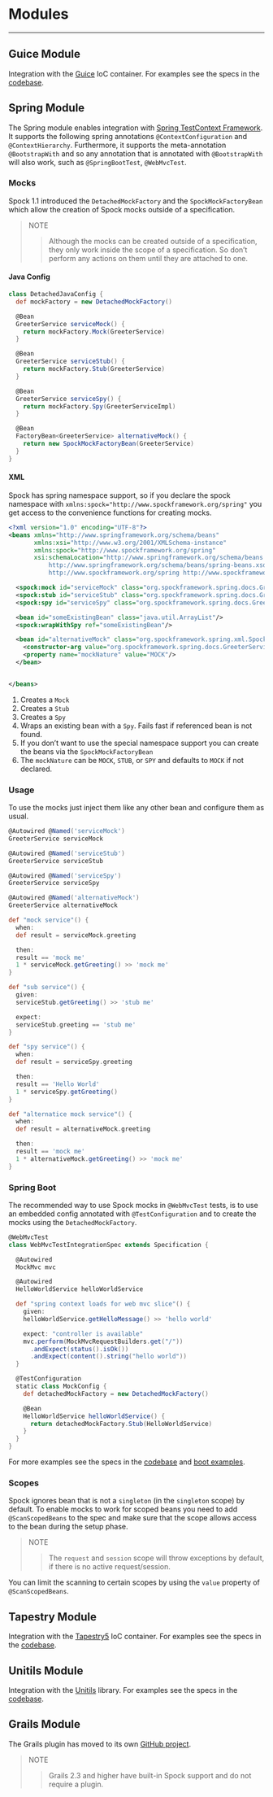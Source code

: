 # Modules
----

## Guice Module

Integration with the [Guice](http://code.google.com/p/google-guice/) IoC container. For examples see the specs in the [codebase](https://github.com/spockframework/spock/tree/master/spock-guice/src/test/groovy/org/spockframework/guice).

## Spring Module

The Spring module enables integration with [Spring TestContext Framework](http://docs.spring.io/spring/docs/4.1.5.RELEASE/spring-framework-reference/html/testing.html#testcontext-framework). It supports the following spring annotations `@ContextConfiguration` and `@ContextHierarchy`. Furthermore, it supports the meta-annotation `@BootstrapWith` and so any annotation that is annotated with `@BootstrapWith` will also work, such as `@SpringBootTest`, `@WebMvcTest`.


### Mocks

Spock 1.1 introduced the `DetachedMockFactory` and the `SpockMockFactoryBean` which allow the creation of Spock mocks outside of a specification.


> NOTE
>> Although the mocks can be created outside of a specification, they only work inside the scope of a specification. So don’t perform any actions on them until they are attached to one.

#### Java Config

```groovy
class DetachedJavaConfig {
  def mockFactory = new DetachedMockFactory()

  @Bean
  GreeterService serviceMock() {
    return mockFactory.Mock(GreeterService)
  }

  @Bean
  GreeterService serviceStub() {
    return mockFactory.Stub(GreeterService)
  }

  @Bean
  GreeterService serviceSpy() {
    return mockFactory.Spy(GreeterServiceImpl)
  }

  @Bean
  FactoryBean<GreeterService> alternativeMock() {
    return new SpockMockFactoryBean(GreeterService)
  }
}
```
#### XML
Spock has spring namespace support, so if you declare the spock namespace with `xmlns:spock="http://www.spockframework.org/spring"` you get access to the convenience functions for creating mocks.

```xml
<?xml version="1.0" encoding="UTF-8"?>
<beans xmlns="http://www.springframework.org/schema/beans"
       xmlns:xsi="http://www.w3.org/2001/XMLSchema-instance"
       xmlns:spock="http://www.spockframework.org/spring"
       xsi:schemaLocation="http://www.springframework.org/schema/beans
           http://www.springframework.org/schema/beans/spring-beans.xsd
           http://www.spockframework.org/spring http://www.spockframework.org/spring/spock.xsd">

  <spock:mock id="serviceMock" class="org.spockframework.spring.docs.GreeterService"/>   (1)
  <spock:stub id="serviceStub" class="org.spockframework.spring.docs.GreeterService"/>   (2)
  <spock:spy id="serviceSpy" class="org.spockframework.spring.docs.GreeterServiceImpl"/> (3)

  <bean id="someExistingBean" class="java.util.ArrayList"/>                              (4)
  <spock:wrapWithSpy ref="someExistingBean"/>                                            (4)

  <bean id="alternativeMock" class="org.spockframework.spring.xml.SpockMockFactoryBean"> (5)
    <constructor-arg value="org.spockframework.spring.docs.GreeterService"/>
    <property name="mockNature" value="MOCK"/>                                           (6)
  </bean>


</beans>
```

1. Creates a `Mock`
2. Creates a `Stub`
3. Creates a `Spy`
4. Wraps an existing bean with a `Spy`. Fails fast if referenced bean is not found.
5. If you don’t want to use the special namespace support you can create the beans via the `SpockMockFactoryBean`
6. The `mockNature` can be `MOCK`, `STUB`, or `SPY` and defaults to `MOCK` if not declared.

### Usage

To use the mocks just inject them like any other bean and configure them as usual.

```groovy
@Autowired @Named('serviceMock')
GreeterService serviceMock

@Autowired @Named('serviceStub')
GreeterService serviceStub

@Autowired @Named('serviceSpy')
GreeterService serviceSpy

@Autowired @Named('alternativeMock')
GreeterService alternativeMock

def "mock service"() {
  when:
  def result = serviceMock.greeting

  then:
  result == 'mock me'
  1 * serviceMock.getGreeting() >> 'mock me'
}

def "sub service"() {
  given:
  serviceStub.getGreeting() >> 'stub me'

  expect:
  serviceStub.greeting == 'stub me'
}

def "spy service"() {
  when:
  def result = serviceSpy.greeting

  then:
  result == 'Hello World'
  1 * serviceSpy.getGreeting()
}

def "alternatice mock service"() {
  when:
  def result = alternativeMock.greeting

  then:
  result == 'mock me'
  1 * alternativeMock.getGreeting() >> 'mock me'
}
```

### Spring Boot

The recommended way to use Spock mocks in `@WebMvcTest` tests, is to use an embedded config annotated with `@TestConfiguration` and to create the mocks using the `DetachedMockFactory`.

```groovy
@WebMvcTest
class WebMvcTestIntegrationSpec extends Specification {

  @Autowired
  MockMvc mvc

  @Autowired
  HelloWorldService helloWorldService

  def "spring context loads for web mvc slice"() {
    given:
    helloWorldService.getHelloMessage() >> 'hello world'

    expect: "controller is available"
    mvc.perform(MockMvcRequestBuilders.get("/"))
      .andExpect(status().isOk())
      .andExpect(content().string("hello world"))
  }

  @TestConfiguration
  static class MockConfig {
    def detachedMockFactory = new DetachedMockFactory()

    @Bean
    HelloWorldService helloWorldService() {
      return detachedMockFactory.Stub(HelloWorldService)
    }
  }
}
```

For more examples see the specs in the [codebase](https://github.com/spockframework/spock/tree/master/spock-spring/src/test/groovy/org/spockframework/spring) and [boot examples](https://github.com/spockframework/spock/tree/master/spock-spring/src/test/groovy/org/spockframework/spring/boot-test).

### Scopes

Spock ignores bean that is not a `singleton` (in the `singleton` scope) by default. To enable mocks to work for scoped beans you need to add `@ScanScopedBeans` to the spec and make sure that the scope allows access to the bean during the setup phase.

> NOTE
>> The `request` and `session` scope will throw exceptions by default, if there is no active request/session.

You can limit the scanning to certain scopes by using the `value` property of `@ScanScopedBeans`.

## Tapestry Module

Integration with the [Tapestry5](http://tapestry.apache.org/tapestry5/) IoC container. For examples see the specs in the [codebase](https://github.com/spockframework/spock/tree/master/spock-tapestry/src/test/groovy/org/spockframework/tapestry).

## Unitils Module
Integration with the [Unitils](http://www.unitils.org/) library. For examples see the specs in the [codebase](https://github.com/spockframework/spock/tree/master/spock-unitils/src/test/groovy/org/spockframework/unitils/dbunit).

## Grails Module
The Grails plugin has moved to its own [GitHub project](https://github.com/spockframework/spock-grails).

> NOTE
>> Grails 2.3 and higher have built-in Spock support and do not require a plugin.
